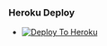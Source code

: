 ### Heroku Deploy
  - [![Deploy To Heroku](https://www.herokucdn.com/deploy/button.svg)](https://github.com/Mr-confused/nekopack)

